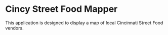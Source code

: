 # Cincy Street Food Mapper

This application is designed to display a map of local Cincinnati Street Food vendors.